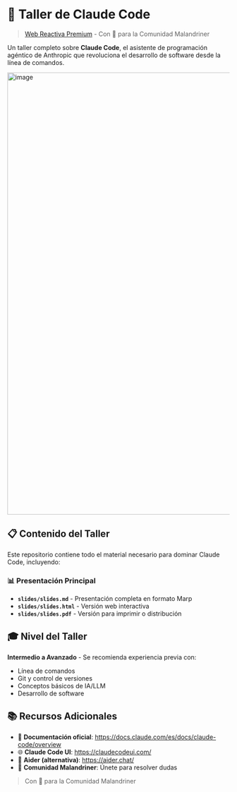 # 🤖 Taller de Claude Code

> [Web Reactiva Premium](https://webreactiva.com) - Con 🧡 para la Comunidad Malandriner

Un taller completo sobre **Claude Code**, el asistente de programación agéntico de Anthropic que revoluciona el desarrollo de software desde la línea de comandos.

<img width="1567" height="1003" alt="image" src="https://github.com/user-attachments/assets/484915dc-8c32-43b5-805e-b328c5256328" />


## 📋 Contenido del Taller

Este repositorio contiene todo el material necesario para dominar Claude Code, incluyendo:

### 📊 Presentación Principal
- **`slides/slides.md`** - Presentación completa en formato Marp
- **`slides/slides.html`** - Versión web interactiva 
- **`slides/slides.pdf`** - Versión para imprimir o distribución

## 🎓 Nivel del Taller

**Intermedio a Avanzado** - Se recomienda experiencia previa con:
- Línea de comandos
- Git y control de versiones  
- Conceptos básicos de IA/LLM
- Desarrollo de software

## 📚 Recursos Adicionales

- 📖 **Documentación oficial**: https://docs.claude.com/es/docs/claude-code/overview
- 🌐 **Claude Code UI**: https://claudecodeui.com/
- 🔧 **Aider (alternativa)**: https://aider.chat/
- 💬 **Comunidad Malandriner**: Únete para resolver dudas



> Con 🧡 para la Comunidad Malandriner
